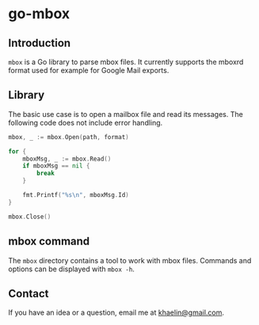 
# go-mbox

## Introduction
`mbox` is a Go library to parse mbox files. It currently supports the mboxrd
format used for example for Google Mail exports.

## Library
The basic use case is to open a mailbox file and read its messages. The
following code does not include error handling.

```go
mbox, _ := mbox.Open(path, format)

for {
    mboxMsg, _ := mbox.Read()
    if mboxMsg == nil {
        break
    }

    fmt.Printf("%s\n", mboxMsg.Id)
}

mbox.Close()
```

## mbox command
The `mbox` directory contains a tool to work with mbox files. Commands and
options can be displayed with `mbox -h`.

## Contact
If you have an idea or a question, email me at <khaelin@gmail.com>.
